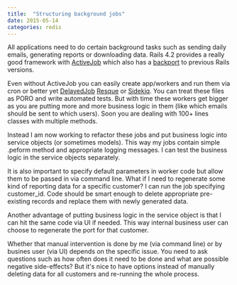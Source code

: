 ```yaml
---
title:  "Structuring background jobs"
date: 2015-05-14
categories: redis
---
```


All applications need to do certain background tasks such as sending daily emails, generating reports or downloading data.  Rails 4.2 provides a really good framework with [ActiveJob](http://edgeguides.rubyonrails.org/active_job_basics.html) which also has a [backport](https://github.com/ankane/activejob_backport) to previous Rails versions.  

Even without ActiveJob you can easily create app/workers and run them via cron or better yet [DelayedJob](https://github.com/collectiveidea/delayed_job) [Resque](https://github.com/resque/resque) or [Sidekiq](https://github.com/mperham/sidekiq).  You can treat these files as PORO and write automated tests.  But with time these workers get bigger as you are putting more and more business logic in them (like which emails should be sent to which users).  Soon you are dealing with 100+ lines classes with multiple methods.  

Instead I am now working to refactor these jobs and put business logic into service objects (or sometimes models).  This way my jobs contain simple .peform method and appropriate logging messages.  I can test the business logic in the service objects separately.  

It is also important to specify default parameters in worker code but allow them to be passed in via command line.  What if I need to regenerate some kind of reporting data for a specific customer?  I can run the job specifying customer_id.  Code should be smart enough to delete appropriate pre-existing records and replace them with newly generated data.  

Another advantage of putting business logic in the service object is that I can hit the same code via UI if needed.  This way internal business user can choose to regenerate the port for that customer.  

Whether that manual intervention is done by me (via command line) or by busines user (via UI) depends on the specific issue.  You need to ask questions such as how often does it need to be done and what are possible negative side-effects?  But it's nice to have options instead of manually deleting data for all customers and re-running the whole process.  